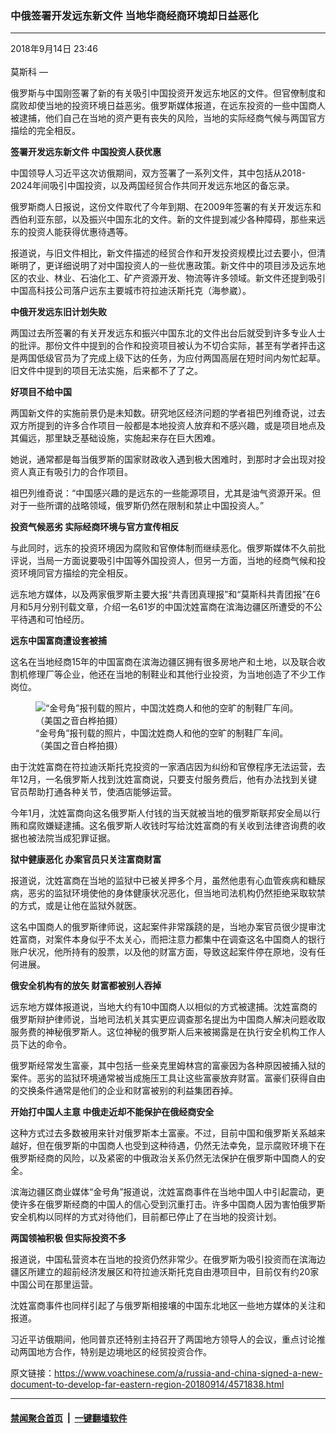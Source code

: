 ### 中俄签署开发远东新文件 当地华商经商环境却日益恶化
------------------------

<div class="published">
 <span class="date" title="中国时间">
  <time datetime="2018-09-14T23:46:43+08:00">
   2018年9月14日 23:46
  </time>
 </span>
</div>
<br/>
<div class="wsw">
 <span class="dateline">
  莫斯科 —
 </span>
 <p>
  俄罗斯与中国刚签署了新的有关吸引中国投资开发远东地区的文件。但官僚制度和腐败却使当地的投资环境日益恶劣。俄罗斯媒体报道，在远东投资的一些中国商人被逮捕，他们自己在当地的资产更有丧失的风险，当地的实际经商气候与两国官方描绘的完全相反。
 </p>
 <p>
  <strong>
   签署开发远东新文件
  </strong>
  <strong>
   中国投资人获优惠
  </strong>
 </p>
 <p>
  中国领导人习近平这次访俄期间，双方签署了一系列文件，其中包括从2018-2024年间吸引中国投资，以及两国经贸合作共同开发远东地区的备忘录。
 </p>
 <p>
  俄罗斯商人日报说，这份文件取代了今年到期、在2009年签署的有关开发远东和西伯利亚东部，以及振兴中国东北的文件。新的文件提到减少各种障碍，那些来远东的投资人能获得优惠待遇等。
 </p>
 <p>
  报道说，与旧文件相比，新文件描述的经贸合作和开发投资规模比过去要小，但清晰明了，更详细说明了对中国投资人的一些优惠政策。新文件中的项目涉及远东地区的农业、林业、石油化工、矿产资源开发、物流等许多领域。新文件还提到吸引中国高科技公司落户远东主要城市符拉迪沃斯托克（海参崴）。
 </p>
 <p>
  <strong>
   中俄开发远东旧计划失败
  </strong>
 </p>
 <p>
  两国过去所签署的有关开发远东和振兴中国东北的文件出台后就受到许多专业人士的批评。那份文件中提到的合作和投资项目被认为不切合实际，甚至有学者抨击这是两国低级官员为了完成上级下达的任务，为应付两国高层在短时间内匆忙起草。旧文件中提到的项目无法实施，后来都不了了之。
 </p>
 <p>
  <strong>
   好项目不给中国
  </strong>
 </p>
 <p>
  两国新文件的实施前景仍是未知数。研究地区经济问题的学者祖巴列维奇说，过去双方所提到的许多合作项目一般都是本地投资人放弃和不感兴趣，或是项目地点及其偏远，那里缺乏基础设施，实施起来存在巨大困难。
 </p>
 <p>
  她说，通常都是每当俄罗斯的国家财政收入遇到极大困难时，到那时才会出现对投资人真正有吸引力的合作项目。
 </p>
 <p>
  祖巴列维奇说：“中国感兴趣的是远东的一些能源项目，尤其是油气资源开采。但对于一些所谓的战略领域，俄罗斯仍然在限制和禁止中国投资人。”
 </p>
 <p>
  <strong>
   投资气候恶劣
  </strong>
  <strong>
   实际经商环境与官方宣传相反
  </strong>
 </p>
 <p>
  与此同时，远东的投资环境因为腐败和官僚体制而继续恶化。俄罗斯媒体不久前批评说，当局一方面说要吸引中国等外国投资人，但另一方面，当地的经商气候和投资环境同官方描绘的完全相反。
 </p>
 <p>
  远东地方媒体，以及两家俄罗斯主要大报“共青团真理报”和“莫斯科共青团报”在6月和5月分别刊载文章，介绍一名61岁的中国沈姓富商在滨海边疆区所遭受的不公平待遇和可怕经历。
 </p>
 <p>
  <strong>
   远东中国富商遭设套被捕
  </strong>
 </p>
 <p>
  这名在当地经商15年的中国富商在滨海边疆区拥有很多房地产和土地，以及联合收割机修理厂等企业，他还在当地的制鞋业和其他行业投资，为当地创造了不少工作岗位。
 </p>
 <div class="wsw__embed">
  <figure class="media-image js-media-expand">
   <div class="img-wrap">
    <div class="thumb">
     <img alt="“金号角”报刊载的照片，中国沈姓商人和他的空旷的制鞋厂车间。（美国之音白桦拍摄）" src="https://gdb.voanews.com/D142B446-0FED-4231-B9F7-A2FA524DA4A6_w250_r0_s.jpg"/>
    </div>
    <span class="ico ico-fullscreen ico--media-expand ico--rounded">
    </span>
   </div>
   <figcaption>
    <span class="caption">
     “金号角”报刊载的照片，中国沈姓商人和他的空旷的制鞋厂车间。（美国之音白桦拍摄）
    </span>
   </figcaption>
  </figure>
 </div>
 <p>
  由于沈姓富商在符拉迪沃斯托克投资的一家酒店因为纠纷和官僚程序无法运营，去年12月，一名俄罗斯人找到沈姓富商说，只要支付服务费后，他有办法找到关键官员帮助打通各种关节，使酒店能够运营。
 </p>
 <p>
  今年1月，沈姓富商向这名俄罗斯人付钱的当天就被当地的俄罗斯联邦安全局以行贿和腐败嫌疑逮捕。这名俄罗斯人收钱时写给沈姓富商的有关收到法律咨询费的收据也被法院当成犯罪证据。
 </p>
 <p>
  <strong>
   狱中健康恶化
  </strong>
  <strong>
   办案官员只关注富商财富
  </strong>
 </p>
 <p>
  报道说，沈姓富商在当地的监狱中已被关押多个月，虽然他患有心血管疾病和糖尿病，恶劣的监狱环境使他的身体健康状况恶化，但当地司法机构仍然拒绝采取软禁的方式，或是让他在监狱外就医。
 </p>
 <p>
  这名中国商人的俄罗斯律师说，这起案件非常蹊跷的是，当地办案官员很少提审沈姓富商，对案件本身似乎不太关心，而把注意力都集中在调查这名中国商人的银行账户状况，他所持有的股票，以及他的财富方面，导致这起案件停在原地，没有任何进展。
 </p>
 <p>
  <strong>
   俄安全机构有的放矢
  </strong>
  <strong>
   财富都被别人吞掉
  </strong>
 </p>
 <p>
  远东地方媒体报道说，当地大约有10中国商人以相似的方式被逮捕。沈姓富商的俄罗斯辩护律师说，当地司法机关其实更应调查那名提出为中国商人解决问题收取服务费的神秘俄罗斯人。这位神秘的俄罗斯人后来被揭露是在执行安全机构工作人员下达的命令。
 </p>
 <p>
  俄罗斯经常发生富豪，其中包括一些亲克里姆林宫的富豪因为各种原因被捕入狱的案件。恶劣的监狱环境通常被当成施压工具让这些富豪放弃财富。富豪们获得自由的交换条件通常是他们的企业和财富被别的利益集团吞掉。
 </p>
 <p>
  <strong>
   开始打中国人主意
  </strong>
  <strong>
   中俄走近却不能保护在俄经商安全
  </strong>
 </p>
 <p>
  这种方式过去多数被用来针对俄罗斯本土富豪。不过，目前中国和俄罗斯关系越来越好，但在俄罗斯的中国商人也受到这种待遇，仍然无法幸免，显示腐败环境下在俄罗斯经商的风险，以及紧密的中俄政治关系仍然无法保护在俄罗斯中国商人的安全。
 </p>
 <p>
  滨海边疆区商业媒体“金号角”报道说，沈姓富商事件在当地中国人中引起震动，更使许多在俄罗斯经商的中国人的信心受到沉重打击。许多中国商人因为害怕俄罗斯安全机构以同样的方式对待他们，目前都已停止了在当地的投资计划。
 </p>
 <p>
  <strong>
   两国领袖积极
  </strong>
  <strong>
   但实际投资不多
  </strong>
 </p>
 <p>
  报道说，中国私营资本在当地的投资仍然非常少。在俄罗斯为吸引投资而在滨海边疆区所建立的超前经济发展区和符拉迪沃斯托克自由港项目中，目前仅有约20家中国公司在那里运营。
 </p>
 <p>
  沈姓富商事件也同样引起了与俄罗斯相接壤的中国东北地区一些地方媒体的关注和报道。
 </p>
 <p>
  习近平访俄期间，他同普京还特别主持召开了两国地方领导人的会议，重点讨论推动两国地方合作，特别是边境地区的经贸投资合作。
 </p>
</div>

原文链接：https://www.voachinese.com/a/russia-and-china-signed-a-new-document-to-develop-far-eastern-region-20180914/4571838.html


------------------------
#### [禁闻聚合首页](https://github.com/gfw-breaker/banned-news/blob/master/README.md) &nbsp;|&nbsp;  [一键翻墙软件](https://github.com/gfw-breaker/nogfw/blob/master/README.md)